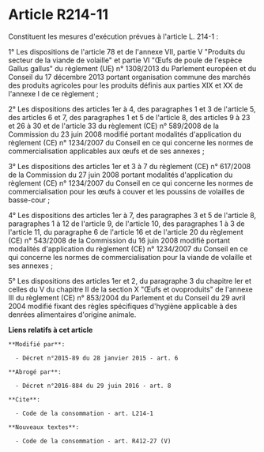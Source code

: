 # Article R214-11

Constituent les mesures d'exécution prévues à l'article L. 214-1 : 

1° Les dispositions de l'article 78 et de l'annexe VII, partie V "Produits du secteur de la viande de volaille" et partie VI
"Œufs de poule de l'espèce Gallus gallus" du règlement (UE) n° 1308/2013 du Parlement européen et du Conseil du 17 décembre
2013 portant organisation commune des marchés des produits agricoles pour les produits définis aux parties XIX et XX de
l'annexe I de ce règlement ;

2° Les dispositions des articles 1er à 4, des paragraphes 1 et 3 de l'article 5, des articles 6 et 7, des paragraphes 1 et 5
de l'article 8, des articles 9 à 23 et 26 à 30 et de l'article 33 du règlement (CE) n° 589/2008 de la Commission du 23 juin
2008 modifié portant modalités d'application du règlement (CE) n° 1234/2007 du Conseil en ce qui concerne les normes de
commercialisation applicables aux œufs et de ses annexes ;

3° Les dispositions des articles 1er et 3 à 7 du règlement (CE) n° 617/2008 de la Commission du 27 juin 2008 portant
modalités d'application du règlement (CE) n° 1234/2007 du Conseil en ce qui concerne les normes de commercialisation pour les
œufs à couver et les poussins de volailles de basse-cour ; 

4° Les dispositions des articles 1er à 7, des paragraphes 3 et 5 de l'article 8, paragraphes 1 à 12 de l'article 9, de
l'article 10, des paragraphes 1 à 3 de l'article 11, du paragraphe 6 de l'article 16 et de l'article 20 du règlement (CE) n°
543/2008 de la Commission du 16 juin 2008 modifié portant modalités d'application du règlement (CE) n° 1234/2007 du Conseil
en ce qui concerne les normes de commercialisation pour la viande de volaille et ses annexes ;

5° Les dispositions des articles 1er et 2, du paragraphe 3 du chapitre Ier et celles du V du chapitre II de la section X
"Œufs et ovoproduits" de l'annexe III du règlement (CE) n° 853/2004 du Parlement et du Conseil du 29 avril 2004 modifié
fixant des règles spécifiques d'hygiène applicable à des denrées alimentaires d'origine animale.

**Liens relatifs à cet article**

	**Modifié par**:

	  - Décret n°2015-89 du 28 janvier 2015 - art. 6

	**Abrogé par**:

	  - Décret n°2016-884 du 29 juin 2016 - art. 8

	**Cite**:

	  - Code de la consommation - art. L214-1

	**Nouveaux textes**:

	  - Code de la consommation - art. R412-27 (V)
